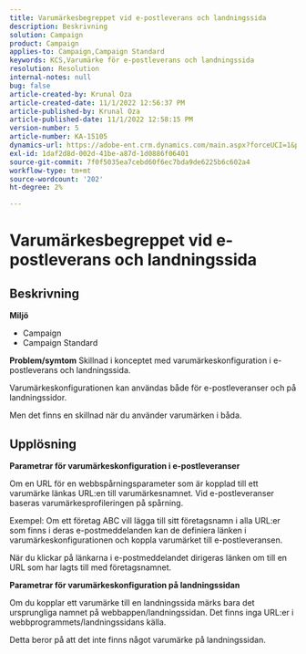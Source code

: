 ```yaml
---
title: Varumärkesbegreppet vid e-postleverans och landningssida
description: Beskrivning
solution: Campaign
product: Campaign
applies-to: Campaign,Campaign Standard
keywords: KCS,Varumärke för e-postleverans och landningssida
resolution: Resolution
internal-notes: null
bug: false
article-created-by: Krunal Oza
article-created-date: 11/1/2022 12:56:37 PM
article-published-by: Krunal Oza
article-published-date: 11/1/2022 12:58:15 PM
version-number: 5
article-number: KA-15105
dynamics-url: https://adobe-ent.crm.dynamics.com/main.aspx?forceUCI=1&pagetype=entityrecord&etn=knowledgearticle&id=6d72049d-e459-ed11-9561-6045bd0067ea
exl-id: 1daf2d8d-002d-41be-a87d-1d0886f06401
source-git-commit: 7f0f5035ea7cebd60f6ec7bda9de6225b6c602a4
workflow-type: tm+mt
source-wordcount: '202'
ht-degree: 2%

---
```


# Varumärkesbegreppet vid e-postleverans och landningssida

## Beskrivning

<b>Miljö</b>
- Campaign
- Campaign Standard



<b>Problem/symtom</b>
Skillnad i konceptet med varumärkeskonfiguration i e-postleverans och landningssida.

Varumärkeskonfigurationen kan användas både för e-postleveranser och på landningssidor.

Men det finns en skillnad när du använder varumärken i båda.






## Upplösning

<b>Parametrar för varumärkeskonfiguration i e-postleveranser</b>


Om en URL för en webbspårningsparameter som är kopplad till ett varumärke länkas URL:en till varumärkesnamnet. Vid e-postleveranser baseras varumärkesprofileringen på spårning.

Exempel: Om ett företag ABC vill lägga till sitt företagsnamn i alla URL:er som finns i deras e-postmeddelanden kan de definiera länken i varumärkeskonfigurationen och koppla varumärket till e-postleveransen.

När du klickar på länkarna i e-postmeddelandet dirigeras länken om till en URL som har lagts till med företagsnamnet.




<b>Parametrar för varumärkeskonfiguration på landningssidan</b>


Om du kopplar ett varumärke till en landningssida märks bara det ursprungliga namnet på webbappen/landningssidan. Det finns inga URL:er i webbprogrammets/landningssidans källa.

Detta beror på att det inte finns något varumärke på landningssidan.
